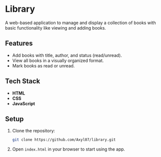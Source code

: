

# Library

A web-based application to manage and display a collection of books with basic functionality like viewing and adding books.

## Features

- Add books with title, author, and status (read/unread).
- View all books in a visually organized format.
- Mark books as read or unread.

## Tech Stack

- **HTML**
- **CSS**
- **JavaScript**

## Setup

1. Clone the repository:
   ```bash
   git clone https://github.com/Axyl07/library.git
   ```
2. Open `index.html` in your browser to start using the app.

